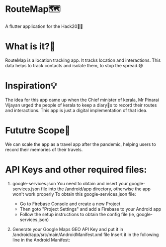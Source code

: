 # RouteMap🗺️
A flutter application for the Hack20👨‍💻

# What is it?🤔
RouteMap is a location tracking app. It tracks location and interactions. This data helps to track contacts and isolate them, to stop the spread.😷

# Inspiration💡
The idea for this app came up when the Chief minister of kerala, Mr Pinarai Vijayan urged the people of kerala to keep a diary📗s to record their routes and interactions. 
This app is just a digital implementation of that idea.

# Fututre Scope🔮
We can scale the app as a travel app after the pandemic, helping users to record their memories of their travels.


# API Keys and other required files:
1. google-services.json
   You need to obtain and insert your google-services.json file into the  /android/app  directory, otherwise the app won't work properly
   To obtain this google-services.json file:
      * Go to Firebase Console and create a new Project
      * Then goto "Project Settings" and add a Firebase to your Android app
      * Follow the setup instructions to obtain the config file (ie, google-services.json)
 
2. Generate your Google Maps GEO API Key and put it in  /android/app/src/main/AndroidManifest.xml file
   Insert it in the following line in the Android Manifest:
     <meta-data android:name="com.google.android.geo.API_KEY"
      android:value="<YOUR-GEO-API-KEY-HERE>"/>
